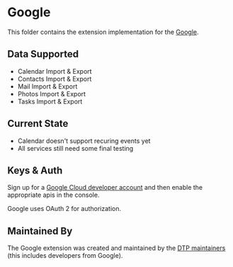# Google
This folder contains the extension implementation for the
[Google](https://www.google.com).

## Data Supported

 - Calendar Import & Export
 - Contacts Import & Export
 - Mail Import & Export
 - Photos Import & Export
 - Tasks Import & Export

## Current State

 - Calendar doesn't support recuring events yet
 - All services still need some final testing

## Keys & Auth

Sign up for a [Google Cloud developer account](https://console.developers.google.com/start)
and then enable the appropriate apis in the console.

Google uses OAuth 2 for authorization.

## Maintained By

The Google extension was created and maintained by the
[DTP maintainers](mailto:portability-maintainers@googlegroups.com)
(this includes developers from Google).
